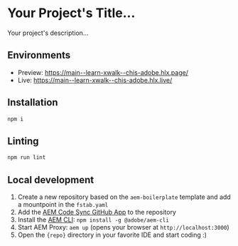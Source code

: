 # Your Project's Title...
Your project's description...

## Environments
- Preview: https://main--learn-xwalk--chis-adobe.hlx.page/
- Live: https://main--learn-xwalk--chis-adobe.hlx.live/

## Installation

```sh
npm i
```

## Linting

```sh
npm run lint
```

## Local development

1. Create a new repository based on the `aem-boilerplate` template and add a mountpoint in the `fstab.yaml`
1. Add the [AEM Code Sync GitHub App](https://github.com/apps/aem-code-sync) to the repository
1. Install the [AEM CLI](https://github.com/adobe/helix-cli): `npm install -g @adobe/aem-cli`
1. Start AEM Proxy: `aem up` (opens your browser at `http://localhost:3000`)
1. Open the `{repo}` directory in your favorite IDE and start coding :)
